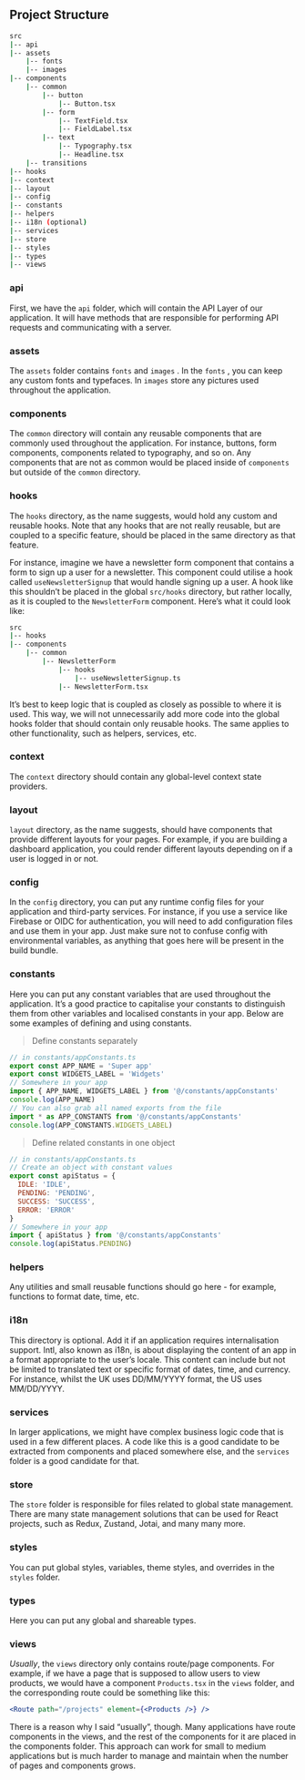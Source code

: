## Project Structure

```bash
src
|-- api
|-- assets
    |-- fonts
    |-- images
|-- components
    |-- common
        |-- button
            |-- Button.tsx
        |-- form
            |-- TextField.tsx
            |-- FieldLabel.tsx
        |-- text
            |-- Typography.tsx
            |-- Headline.tsx
    |-- transitions
|-- hooks
|-- context
|-- layout
|-- config
|-- constants
|-- helpers
|-- i18n (optional)
|-- services
|-- store
|-- styles
|-- types
|-- views
```

### api

First, we have the `api` folder, which will contain the API Layer of our application. It will have methods
that are responsible for performing API requests and communicating with a server.

### assets

The `assets` folder contains `fonts` and `images` . In the `fonts` , you can keep any custom fonts
and typefaces. In `images` store any pictures used throughout the application.

### components

The `common` directory will contain any reusable components that are commonly used throughout the application. For instance, buttons, form components, components related to typography, and so on. Any components that are not as common would be placed inside of `components` but outside of the `common` directory.

### hooks

The `hooks` directory, as the name suggests, would hold any custom and reusable hooks. Note that any
hooks that are not really reusable, but are coupled to a specific feature, should be placed in the same
directory as that feature.

For instance, imagine we have a newsletter form component that contains a form to sign up a user for a newsletter. This component could utilise a hook called `useNewsletterSignup` that would handle signing up a user. A hook like this shouldn’t be placed in the global `src/hooks` directory, but rather locally, as it is coupled to the `NewsletterForm` component. Here’s what it could look like:

```bash
src
|-- hooks
|-- components
    |-- common
        |-- NewsletterForm
            |-- hooks
                |-- useNewsletterSignup.ts
            |-- NewsletterForm.tsx
```

It’s best to keep logic that is coupled as closely as possible to where it is used. This way, we will not
unnecessarily add more code into the global
hooks folder that should contain only reusable hooks.
The same applies to other functionality, such as helpers, services, etc.

### context

The `context` directory should contain any global-level context state providers.

### layout

`layout` directory, as the name suggests, should have components that provide different layouts for your pages. For example, if you are building a dashboard application, you could render different layouts
depending on if a user is logged in or not.

### config

In the `config` directory, you can put any runtime config files for your application and third-party
services. For instance, if you use a service like Firebase or OIDC for authentication, you will need to add
configuration files and use them in your app. Just make sure not to confuse config with environmental
variables, as anything that goes here will be present in the build bundle.

### constants

Here you can put any constant variables that are used throughout the application. It’s a good practice
to capitalise your constants to distinguish them from other variables and localised constants in your app.
Below are some examples of defining and using constants.

> Define constants separately

```js
// in constants/appConstants.ts
export const APP_NAME = 'Super app'
export const WIDGETS_LABEL = 'Widgets'
// Somewhere in your app
import { APP_NAME, WIDGETS_LABEL } from '@/constants/appConstants'
console.log(APP_NAME)
// You can also grab all named exports from the file
import * as APP_CONSTANTS from '@/constants/appConstants'
console.log(APP_CONSTANTS.WIDGETS_LABEL)
```

> Define related constants in one object
```js
// in constants/appConstants.ts
// Create an object with constant values
export const apiStatus = {
  IDLE: 'IDLE',
  PENDING: 'PENDING',
  SUCCESS: 'SUCCESS',
  ERROR: 'ERROR'
}
// Somewhere in your app
import { apiStatus } from '@/constants/appConstants'
console.log(apiStatus.PENDING)
```

### helpers

Any utilities and small reusable functions should go here - for example, functions to format date, time, etc.

### i18n

This directory is optional. Add it if an application requires internalisation support. Intl, also known as
i18n, is about displaying the content of an app in a format appropriate to the user’s locale. This content
can include but not be limited to translated text or specific format of dates, time, and currency. For instance, whilst the UK uses DD/MM/YYYY format, the US uses MM/DD/YYYY.

### services

In larger applications, we might have complex business logic code that is used in a few different places.
A code like this is a good candidate to be extracted from components and placed somewhere else, and the `services` folder is a good candidate for that.

### store

The `store` folder is responsible for files related to global state management. There are many state
management solutions that can be used for React projects, such as Redux, Zustand, Jotai, and many many more.

### styles

You can put global styles, variables, theme styles, and overrides in the `styles` folder.

### types

Here you can put any global and shareable types.

### views

*Usually*, the `views` directory only contains route/page components. For example, if we have a page
that is supposed to allow users to view products, we would have a component `Products.tsx` in the `views` folder, and the corresponding route could be something like this:

```jsx
<Route path="/projects" element={<Products />} />
```

There is a reason why I said “usually”, though. Many applications have route components in the views, and the rest of the components for it are placed in the components folder. This approach can work
for small to medium applications but is much harder to manage and maintain when the number of pages
and components grows.

